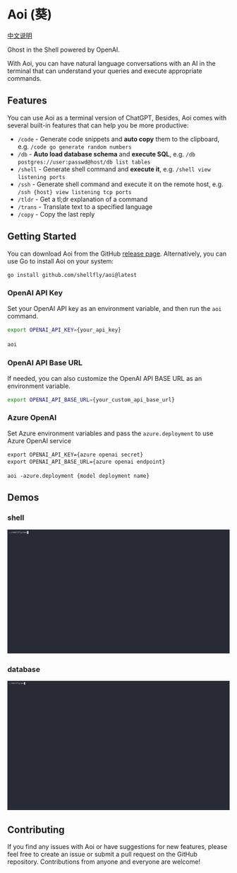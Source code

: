 
# Aoi (葵)

[中文说明](/README-cn.md)

Ghost in the Shell powered by OpenAI.

With Aoi, you can have natural language conversations with an AI in the terminal that can understand your queries and execute appropriate commands.

## Features
You can use Aoi as a terminal version of ChatGPT, Besides, Aoi comes with several built-in features that can help you be more productive:

- `/code` - Generate code snippets and **auto copy** them to the clipboard, e.g. `/code go generate random numbers`
- `/db` - **Auto load database schema** and **execute SQL**, e.g. `/db postgres://user:passwd@host/db list tables`
- `/shell` - Generate shell command and **execute it**, e.g. `/shell view listening ports`
- `/ssh` - Generate shell command and execute it on the remote host, e.g. `/ssh {host} view listening tcp ports`
- `/tldr` - Get a tl;dr explanation of a command
- `/trans` - Translate text to a specified language
- `/copy` - Copy the last reply


## Getting Started
You can download Aoi from the GitHub [release page](https://github.com/shellfly/aoi/releases). Alternatively, you can use Go to install Aoi on your system:

```bash
go install github.com/shellfly/aoi@latest
```

### OpenAI API Key
Set your OpenAI API key as an environment variable, and then run the `aoi` command.

```bash
export OPENAI_API_KEY={your_api_key}

aoi
```

### OpenAI API Base URL
If needed, you can also customize the OpenAI API BASE URL as an environment variable.

```bash
export OPENAI_API_BASE_URL={your_custom_api_base_url}
```

### Azure OpenAI
Set Azure environment variables and pass the `azure.deployment` to use Azure OpenAI service
```
export OPENAI_API_KEY={azure openai secret}
export OPENAI_API_BASE_URL={azure openai endpoint}

aoi -azure.deployment {model deployment name}
```

## Demos

### shell
[![shell](/doc/shell.gif)](https://asciinema.org/a/XjCGaMNf8Qp2nQ1UDlehjm5AN)

### database
[![pg](/doc/pg.gif)](https://asciinema.org/a/568712)
## Contributing
If you find any issues with Aoi or have suggestions for new features, please feel free to create an issue or submit a pull request on the GitHub repository. Contributions from anyone and everyone are welcome!
